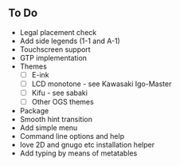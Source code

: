## To Do

- Legal placement check
- Add side legends (1-1 and A-1)
- Touchscreen support
- GTP implementation
- Themes
  - [ ] E-ink
  - [ ] LCD monotone - see Kawasaki Igo-Master
  - [ ] Kifu - see sabaki
  - [ ] Other OGS themes
- Package
- Smooth hint transition
- Add simple menu
- Command line options and help
- love 2D and gnugo etc installation helper
- Add typing by means of metatables
